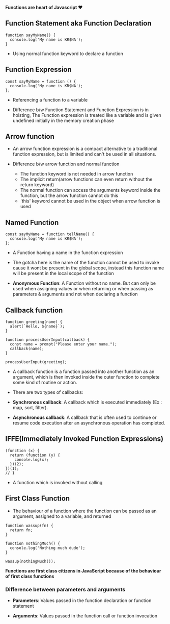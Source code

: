 **Functions are heart of Javascript ❤**

## Function Statement aka Function Declaration

```
function sayMyName() {
  console.log('My name is KR$NA');
}
```

- Using normal function keyword to declare a function

## Function Expression

```
const sayMyName = function () {
  console.log('My name is KR$NA');
};
```

- Referencing a function to a variable

- Difference b/w Function Statement and Function Expression is in hoisting, The Function expression is treated like a variable and is given undefined initially in the memory creation phase

## Arrow function

- An arrow function expression is a compact alternative to a traditional function expression, but is limited and can't be used in all situations.

- Difference b/w arrow function and normal function

  - The function keyword is not needed in arrow function
  - The implicit return(arrow functions can even return without the return keyword)
  - The normal function can access the arguments keyword inside the function, but the arrow function cannot do this
  - 'this' keyword cannot be used in the object when arrow function is used

## Named Function

```
const sayMyName = function tellName() {
  console.log('My name is KR$NA');
};
```

- A Function having a name in the function expression

- The gotcha here is the name of the function cannot be used to invoke cause it wont be present in the global scope, instead this function name will be present in the local scope of the function

- **Anonymous Function**: A Function without no name. But can only be used when assigning values or when returning or when passing as parameters & arguments and not when declaring a function

## Callback function

```
function greeting(name) {
  alert(`Hello, ${name}`);
}

function processUserInput(callback) {
  const name = prompt("Please enter your name.");
  callback(name);
}

processUserInput(greeting);

```

- A callback function is a function passed into another function as an argument, which is then invoked inside the outer function to complete some kind of routine or action.

- There are two types of callbacks:

- **Synchronous callback**: A callback which is executed immediately (Ex : map, sort, filter).
- **Asynchronous callback**: A callback that is often used to continue or resume code execution after an asynchronous operation has completed.

## IFFE(Immediately Invoked Function Expressions)

```
(function (x) {
  return (function (y) {
    console.log(x);
  })(2);
})(1);
// 1
```

- A function which is invoked without calling

## First Class Function

- The behaviour of a function where the function can be passed as an argument, assigned to a variable, and returned

```
function wassup(fn) {
  return fn;
}

function nothingMuch() {
  console.log('Nothing much dude');
}

wassup(nothingMuch());
```

**Functions are first class citizens in JavaScript because of the behaviour of first class functions**

### Difference between parameters and arguments

- **Parameters**: Values passed in the function declaration or function statement

- **Arguments**: Values passed in the function call or function invocation
